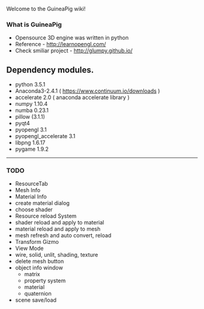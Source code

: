 Welcome to the GuineaPig wiki!

### What is GuineaPig
* Opensource 3D engine was written in python
* Reference - http://learnopengl.com/
* Check smiliar project - http://glumpy.github.io/

## Dependency modules.
 - python 3.5.1
 - Anaconda3-2.4.1 ( https://www.continuum.io/downloads )
 - accelerate 2.0 ( anaconda accelerate library )
 - numpy 1.10.4
 - numba 0.23.1
 - pillow (3.1.1)
 - pyqt4
 - pyopengl 3.1
 - pyopengl_accelerate 3.1
 - libpng 1.6.17
 - pygame 1.9.2

----
### TODO
- ResourceTab
 - Mesh Info
 - Material Info
 - create material dialog
 - choose shader
- Resource reload System
 - shader reload and apply to material
 - material reload and apply to mesh 
 - mesh refresh and auto convert, reload
- Transform Gizmo
- View Mode
 - wire, solid, unlit, shading, texture
- delete mesh button
- object info window
  - matrix
  - property system
  - material
  - quaternion
- scene save/load
